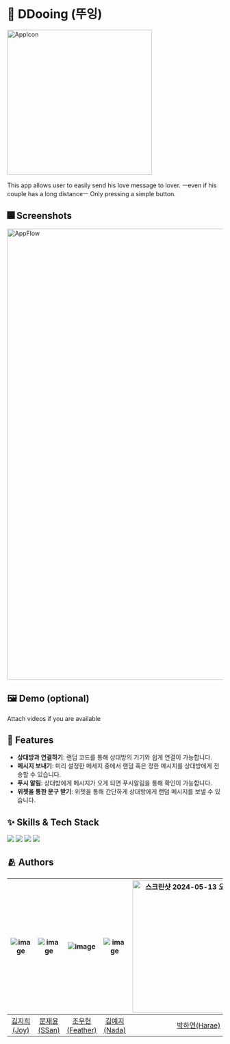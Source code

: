 
# :iphone: DDooing (뚜잉)
<img width="338" alt="AppIcon" src="https://github.com/DeveloperAcademy-POSTECH/2024-MC2-M18-KkaKka/assets/52277540/c7db188d-8015-4fe3-ab11-fa9cf99ff158">

This app allows user to easily send his love message to lover.
ㅡeven if his couple has a long distanceㅡ
Only pressing a simple button.

## :fireworks: Screenshots
<img width="1052" alt="AppFlow" src="https://github.com/DeveloperAcademy-POSTECH/2024-MC2-M18-KkaKka/assets/52277540/0b476fac-df56-4b23-868f-06862d789c14">

## :framed_picture: Demo (optional)

Attach videos if you are available


## :pushpin: Features

- **상대방과 연결하기**: 랜덤 코드를 통해 상대방의 기기와 쉽게 연결이 가능합니다.
- **메시지 보내기**: 미리 설정한 메세지 중에서 랜덤 혹은 정한 메시지를 상대방에게 전송할 수 있습니다.
- **푸시 알림**: 상대방에게 메시지가 오게 되면 푸시알림을 통해 확인이 가능합니다.
- **위젯을 통한 문구 받기**: 위젯을 통해 간단하게 상대방에게 랜덤 메시지를 보낼 수 있습니다.


## :sparkles: Skills & Tech Stack

<div>
<img src="https://img.shields.io/badge/swift-F05138?style=for-the-badge&logo=swift&logoColor=white">
<img src="https://img.shields.io/badge/swiftUI-F05138?style=for-the-badge&logo=swift&logoColor=white">
<img src="https://img.shields.io/badge/Xcode-147EFB?style=for-the-badge&logo=xcode&logoColor=white">
<img src="https://img.shields.io/badge/iOS-000000?style=for-the-badge&logo=ios&logoColor=white">
<div>


## :people_hugging: Authors
|![image](https://avatars.githubusercontent.com/u/66589666?v=4)|![image](https://avatars.githubusercontent.com/u/108652767?v=4)|![image](https://avatars.githubusercontent.com/u/140409015?v=4)|![image](https://avatars.githubusercontent.com/u/108533017?v=4)|<img width="308" alt="스크린샷 2024-05-13 오후 4 45 43" src="https://github.com/DeveloperAcademy-POSTECH/MC2-Team18-DDooing/assets/166782425/cfee305b-1ec7-4e8f-b38e-6977233f5558">|![image](https://avatars.githubusercontent.com/u/52277540?v=4)|
|:-:|:-:|:-:|:-:|:-:|:-:|
|[김지희(Joy)](https://github.com/jihee-daily)|[문재윤(SSan)](https://github.com/tenedict)|[조우현(Feather)](https://github.com/WooFeather)|[김예지(Nada)](https://github.com/yajikim)|[박하연(Harae)](https://github.com/HaraePark)|[서동원(Doran)](https://github.com/HappyDoran)|
